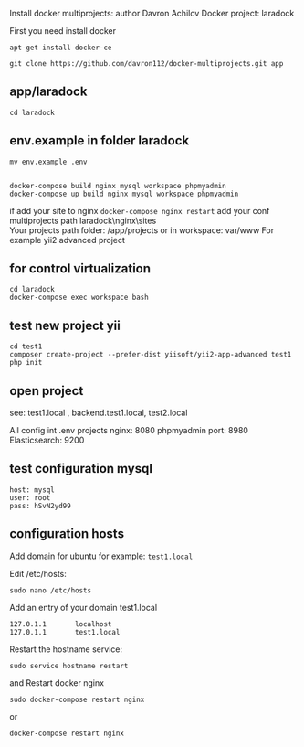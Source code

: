 Install docker multiprojects: author Davron Achilov
Docker project: laradock

First you need install docker
```
apt-get install docker-ce

git clone https://github.com/davron112/docker-multiprojects.git app

```
## app/laradock
```
cd laradock
```
## env.example in folder laradock
```
mv env.example .env


docker-compose build nginx mysql workspace phpmyadmin
docker-compose up build nginx mysql workspace phpmyadmin
```
if add your site to nginx ``` docker-compose nginx restart ```
add your conf multiprojects path laradock\nginx\sites\
Your projects path folder: /app/projects or in workspace: var/www
For example yii2 advanced project


## for control virtualization
```
cd laradock
docker-compose exec workspace bash
```
## test new project yii
```
cd test1 
composer create-project --prefer-dist yiisoft/yii2-app-advanced test1
php init
```
## open project

see: test1.local , backend.test1.local, test2.local

All config int .env
projects nginx: 8080
phpmyadmin port: 8980
Elasticsearch: 9200

## test configuration mysql
```
host: mysql
user: root
pass: hSvN2yd99
```
## configuration hosts

Add domain for ubuntu
for example: ```test1.local```

Edit /etc/hosts:
```
sudo nano /etc/hosts
```
Add an entry of your domain test1.local
```
127.0.1.1       localhost
127.0.1.1       test1.local
```
Restart the hostname service:
```
sudo service hostname restart
```
and
Restart docker nginx
```
sudo docker-compose restart nginx
```
or
```
docker-compose restart nginx 
```
